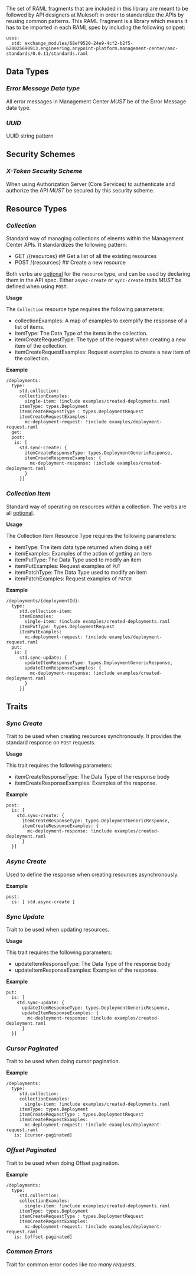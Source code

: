 The set of RAML fragments that are included in this library are meant to be followed by API designers at Mulesoft in order to standardize the APIs by reusing common patterns. This RAML Fragment is a library which means it has to be imported in each RAML spec by including the following snippet:

```
uses:
  std: exchange_modules/68ef9520-24e9-4cf2-b2f5-620025690913.engineering.anypoint-platform.management-center/amc-standards/0.0.11/standards.raml

```

## **Data Types**

### *Error Message Data type*

All error messages in Management Center _MUST_ be of the Error Message data type.

### *UUID*

UUID string pattern


## **Security Schemes**

### *X-Token Security Scheme*

When using Authorization Server (Core Services) to authenticate and authorize the API _MUST_ be secured by this security scheme.

## **Resource Types**

### *Collection*

Standard way of managing collections of eleents within the Management Center APIs. It standardizes the following pattern:

- GET /{resources} ## Get a list of all the existing resources
- POST /{resources} ## Create a new resource


Both verbs are [optional](https://github.com/raml-org/raml-spec/blob/master/versions/raml-10/raml-10.md#declaring-http-methods-as-optional) for the `resource` type, and can be used by declaring them in the API spec. Either `async-create` or `sync-create` traits _MUST_ be defined when using `POST`.


**Usage**

The `Collection` resource type requires the following parameters:

 - collectionExamples: A map of examples to exemplify the response of a list of items.
 - itemType: The Data Type of the items in the collection.
 - itemCreateRequestType: The type of the request when creating a new item of the collection.
 - itemCreateRequestExamples: Request examples to create a new item of the collection.


**Example**

```
/deployments:
  type:
     std.collection:
     collectionExamples:
       single-item: !include examples/created-deployments.raml
     itemType: types.Deployment
     itemCreateRequestType : types.DeploymentRequest
     itemCreateRequestExamples:
       mc-deployment-request: !include examples/deployment-request.raml
  get:
  post:
   is: [  
     std.sync-create: {
       itemCreateResponseType: types.DeploymentGenericResponse,
       itemCreateResponseExamples: {
         mc-deployment-response: !include examples/created-deployment.raml
       }
     }]
```

### *Collection Item*

Standard way of operating on resources within a collection. The verbs are all [optional](https://github.com/raml-org/raml-spec/blob/master/versions/raml-10/raml-10.md#declaring-http-methods-as-optional).

**Usage**

The Collection Item Resource Type requires the following parameters:

- itemType: The item data type returned when doing a `GET`
- itemExamples: Examples of the action of getting an item
- itemPutType: The Data Type used to modify an item
- itemPutExamples: Request examples of `PUT`
- itemPatchType: The Data Type used to modify an item
- itemPatchExamples: Request examples of `PATCH`

**Example**

```
/deployments/{deploymentId}:
  type:
     std.collection-item:
     itemExamples:
       single-item: !include examples/created-deployments.raml
     itemPutType: types.DeploymentRequest
     itemPutExamples:
       mc-deployment-request: !include examples/deployment-request.raml
  put:
   is: [  
     std.sync-update: {
       updateItemResponseType: types.DeploymentGenericResponse,
       updateItemResponseExamples: {
         mc-deployment-response: !include examples/created-deployment.raml
       }
     }]

```

## **Traits**

### *Sync Create*

Trait to be used when creating resources synchronously. It provides the standard response on `POST` requests.

**Usage**

This trait requires the following parameters:

- itemCreateResponseType: The Data Type of the response body
- itemCreateResponseExamples: Examples of the response.

**Example**

```
post:
  is: [  
    std.sync-create: {
      itemCreateResponseType: types.DeploymentGenericResponse,
      itemCreateResponseExamples: {
        mc-deployment-response: !include examples/created-deployment.raml
      }
  }]

```

### *Async Create*

Used to define the response when creating resources asynchronously.

**Example**

```
post:
  is: [ std.async-create ]
```

### *Sync Update*

Trait to be used when updating resources.


**Usage**

This trait requires the following parameters:

- updateItemResponseType: The Data Type of the response body
- updateItemResponseExamples: Examples of the response.

**Example**

```
put:
  is: [  
    std.sync-update: {
      updateItemResponseType: types.DeploymentGenericResponse,
      updateItemResponseExamples: {
        mc-deployment-response: !include examples/created-deployment.raml
      }
  }]

```

### *Cursor Paginated*

Trait to be used when doing cursor pagination.

**Example**

```
/deployments:
  type:
     std.collection:
     collectionExamples:
       single-item: !include examples/created-deployments.raml
     itemType: types.Deployment
     itemCreateRequestType : types.DeploymentRequest
     itemCreateRequestExamples:
       mc-deployment-request: !include examples/deployment-request.raml
   is: [cursor-paginated]
```


### *Offset Paginated*

Trait to be used when doing Offset pagination.

**Example**

```
/deployments:
  type:
     std.collection:
     collectionExamples:
       single-item: !include examples/created-deployments.raml
     itemType: types.Deployment
     itemCreateRequestType : types.DeploymentRequest
     itemCreateRequestExamples:
       mc-deployment-request: !include examples/deployment-request.raml
   is: [offset-paginated]
```

### *Common Errors*

Trait for common error codes like _too many requests_.
